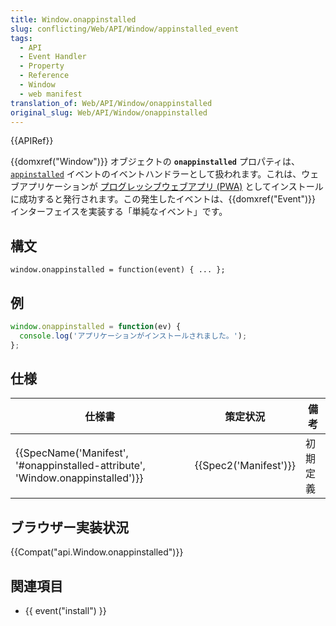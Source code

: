 ```yaml
---
title: Window.onappinstalled
slug: conflicting/Web/API/Window/appinstalled_event
tags:
  - API
  - Event Handler
  - Property
  - Reference
  - Window
  - web manifest
translation_of: Web/API/Window/onappinstalled
original_slug: Web/API/Window/onappinstalled
---
```

{{APIRef}}

{{domxref("Window")}} オブジェクトの **`onappinstalled`** プロパティは、[`appinstalled`](/ja/docs/Web/API/Window/appinstalled_event) イベントのイベントハンドラーとして扱われます。これは、ウェブアプリケーションが [プログレッシブウェブアプリ (PWA)](/ja/Apps/Progressive) としてインストールに成功すると発行されます。この発生したイベントは、{{domxref("Event")}} インターフェイスを実装する「単純なイベント」です。

## 構文

```
window.onappinstalled = function(event) { ... };
```

## 例

```js
window.onappinstalled = function(ev) {
  console.log('アプリケーションがインストールされました。');
};
```

## 仕様

| 仕様書                                                                                                   | 策定状況                     | 備考     |
| -------------------------------------------------------------------------------------------------------- | ---------------------------- | -------- |
| {{SpecName('Manifest', '#onappinstalled-attribute', 'Window.onappinstalled')}} | {{Spec2('Manifest')}} | 初期定義 |

## ブラウザー実装状況

{{Compat("api.Window.onappinstalled")}}

## 関連項目

- {{ event("install") }}
